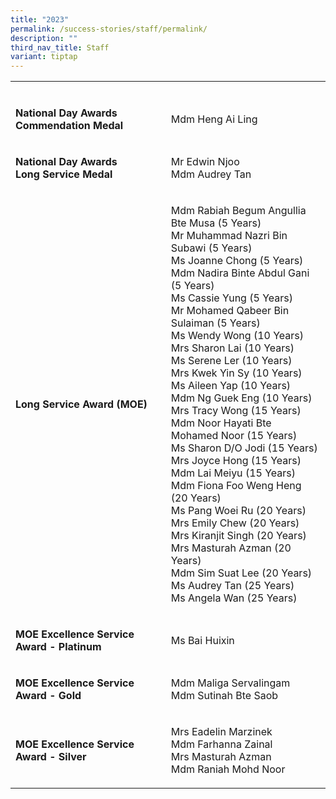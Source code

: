 ```yaml
---
title: "2023"
permalink: /success-stories/staff/permalink/
description: ""
third_nav_title: Staff
variant: tiptap
---
```

<table><tbody><tr><td rowspan="1" colspan="1"><p></p></td><td rowspan="1" colspan="1"><p></p></td></tr><tr><td rowspan="1" colspan="1"><p><strong>National Day Awards<br>Commendation Medal</strong></p></td><td rowspan="1" colspan="1"><p>Mdm Heng Ai Ling</p></td></tr><tr><td rowspan="1" colspan="1"><p><strong>National Day Awards<br>Long Service Medal</strong></p></td><td rowspan="1" colspan="1"><p>Mr Edwin Njoo<br>Mdm Audrey Tan</p></td></tr><tr><td rowspan="1" colspan="1"><p><strong>Long Service Award (MOE)</strong></p></td><td rowspan="1" colspan="1"><p>Mdm Rabiah Begum Angullia Bte Musa (5 Years) <br>Mr Muhammad Nazri Bin Subawi (5 Years) <br>Ms Joanne Chong (5 Years) <br>Mdm Nadira Binte Abdul Gani (5 Years) <br>Ms Cassie Yung (5 Years) <br>Mr Mohamed Qabeer Bin Sulaiman (5 Years) <br>Ms Wendy Wong (10 Years) <br>Mrs Sharon Lai (10 Years) <br>Ms Serene Ler (10 Years) <br>Mrs Kwek Yin Sy (10 Years) <br>Ms Aileen Yap (10 Years) <br>Mdm Ng Guek Eng (10 Years) <br>Mrs Tracy Wong (15 Years) <br>Mdm Noor Hayati Bte Mohamed Noor (15 Years) <br>Ms Sharon D/O Jodi (15 Years) <br>Mrs Joyce Hong (15 Years) <br>Mdm Lai Meiyu (15 Years) <br>Mdm Fiona Foo Weng Heng (20 Years) <br>Ms Pang Woei Ru (20 Years) <br>Mrs Emily Chew (20 Years) <br>Mrs Kiranjit Singh (20 Years) <br>Mrs Masturah Azman (20 Years) <br>Mdm Sim Suat Lee (20 Years) <br>Ms Audrey Tan (25 Years) <br>Ms Angela Wan (25 Years)</p></td></tr><tr><td rowspan="1" colspan="1"><p><strong>MOE Excellence Service Award - Platinum</strong></p></td><td rowspan="1" colspan="1"><p>Ms Bai Huixin</p></td></tr><tr><td rowspan="1" colspan="1"><p><strong>MOE Excellence Service Award - Gold</strong></p></td><td rowspan="1" colspan="1"><p>Mdm Maliga Servalingam<br>Mdm Sutinah Bte Saob</p></td></tr><tr><td rowspan="1" colspan="1"><p><strong>MOE Excellence Service Award - Silver</strong></p></td><td rowspan="1" colspan="1"><p>Mrs Eadelin Marzinek<br>Mdm Farhanna Zainal<br>Mrs Masturah Azman<br>Mdm Raniah Mohd Noor</p></td></tr></tbody></table><p></p>